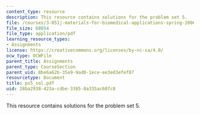 ```yaml
---
content_type: resource
description: This resource contains solutions for the problem set 5.
file: /courses/3-051j-materials-for-biomedical-applications-spring-2006/28ba2938423acdbe33850a335ac607c8_ps5_sol.pdf
file_size: 68054
file_type: application/pdf
learning_resource_types:
- Assignments
license: https://creativecommons.org/licenses/by-nc-sa/4.0/
ocw_type: OCWFile
parent_title: Assignments
parent_type: CourseSection
parent_uid: 8be6a62b-35e9-9ad0-1ece-ee3ed3efef87
resourcetype: Document
title: ps5_sol.pdf
uid: 28ba2938-423a-cdbe-3385-0a335ac607c8
---
```

This resource contains solutions for the problem set 5.